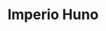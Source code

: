 ﻿---
title: "Imperio Huno"
permalink: periodes_121.html
layout: periode
dataInici: 370
dataFi: 469
sidebar: periodes
pares:
  - 142:
    title: "Edad Antigua"
    dataInici: "(-3000)"
    dataFi: "(476)"

fills:
  - 122:
    title: "Batalla de los Campos Cataláunicos"
    dataInici: "(451)"

jocsPrincipals:
  - title: "Attila"
    bggId: 827
    dataInici: 
    dataFi: 

  - title: "Attila: Scourge O'God"
    bggId: 12455

jocsEscenaris:
jocsEpoca:
jocsEpocaEscenaris:
  - title: "Imperium Romanum II"
    bggId: 1496
    escenari: "The Scourge of God"
    dataInici: 
    dataFi: 

  - title: "Historia Romana"
    bggId: 42481
    escenari: "Scourge of God"
    dataInici: 451-04
    dataFi: 455-06

---
